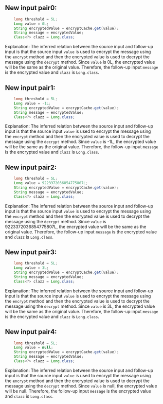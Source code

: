 ## New input pair0:
```java
    long threshold = 5L;
    Long value = 0L;
    String encryptedValue = encryptCache.get(value);
    String message = encryptedValue;
    Class<?> clazz = Long.class;
```
Explanation:
The inferred relation between the source input and follow-up input is that the source input `value` is used to encrypt the message using the `encrypt` method and then the encrypted value is used to decrypt the message using the `decrypt` method. Since `value` is 0L, the encrypted value will be the same as the original value. Therefore, the follow-up input `message` is the encrypted value and `clazz` is `Long.class`.

## New input pair1:
```java
    long threshold = 5L;
    Long value = -1L;
    String encryptedValue = encryptCache.get(value);
    String message = encryptedValue;
    Class<?> clazz = Long.class;
```
Explanation:
The inferred relation between the source input and follow-up input is that the source input `value` is used to encrypt the message using the `encrypt` method and then the encrypted value is used to decrypt the message using the `decrypt` method. Since `value` is -1L, the encrypted value will be the same as the original value. Therefore, the follow-up input `message` is the encrypted value and `clazz` is `Long.class`.

## New input pair2:
```java
    long threshold = 5L;
    Long value = 9223372036854775807L;
    String encryptedValue = encryptCache.get(value);
    String message = encryptedValue;
    Class<?> clazz = Long.class;
```
Explanation:
The inferred relation between the source input and follow-up input is that the source input `value` is used to encrypt the message using the `encrypt` method and then the encrypted value is used to decrypt the message using the `decrypt` method. Since `value` is 9223372036854775807L, the encrypted value will be the same as the original value. Therefore, the follow-up input `message` is the encrypted value and `clazz` is `Long.class`.

## New input pair3:
```java
    long threshold = 5L;
    Long value = 3L;
    String encryptedValue = encryptCache.get(value);
    String message = encryptedValue;
    Class<?> clazz = Long.class;
```
Explanation:
The inferred relation between the source input and follow-up input is that the source input `value` is used to encrypt the message using the `encrypt` method and then the encrypted value is used to decrypt the message using the `decrypt` method. Since `value` is 3L, the encrypted value will be the same as the original value. Therefore, the follow-up input `message` is the encrypted value and `clazz` is `Long.class`.

## New input pair4:
```java
    long threshold = 5L;
    Long value = null;
    String encryptedValue = encryptCache.get(value);
    String message = encryptedValue;
    Class<?> clazz = Long.class;
```
Explanation:
The inferred relation between the source input and follow-up input is that the source input `value` is used to encrypt the message using the `encrypt` method and then the encrypted value is used to decrypt the message using the `decrypt` method. Since `value` is null, the encrypted value will be null. Therefore, the follow-up input `message` is the encrypted value and `clazz` is `Long.class`.
